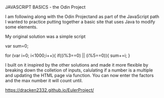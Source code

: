 JAVASCRIPT BASICS - the Odin Project 

I am following along with the Odin Projectand as part of the JavaScript path I wanted to practice putting together a basic site that uses Java to modify some elements.

My original solution was a simple script

var sum=0;

for (var i=0; i<1000;i++){
    if((i%3==0) || (i%5==0)){
    sum+=i;
 }
 
I built on it inspired by the other solutions and made it more flexible by breaking down the colletion of inputs, calulating if a number is a multiple and updating the HTML page via function. You can now enter the factors and the max number it will count until.

https://dracken2332.github.io/EulerProject/ 

